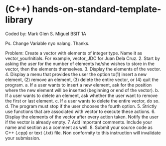 # (C++) hands-on-standard-template-library

Coded by: Mark Glen S. Miguel
BSIT 1A

Ps. Change Variable nyo nalang. Thanks.

Problem:
Create a vector with elements of integer type. Name it as vector_yourInitials. For example, vector_JDC for Juan Dela Cruz.
2. Start by asking the user for the number of elements he/she wishes to store in the vector, then the elements themselves.
3. Display the elements of the vector.
4. Display a menu that provides the user the option to(1) insert a new element, (2) remove an element, (3) delete the entire vector, or (4) quit the program.
a. If a user wants to insert a new element, ask for the position where the new element will be inserted (beginning or end of the vector). b. If a user wants to delete an element, ask whether the user want to remove the first or last element. c. If a user wants to delete the entire vector, do so. d. The program must stop if the user chooses the fourth option.
5. Strictly use functions that are associated with vector to execute these actions.
6. Display the elements of the vector after every action taken. Notify the user if the
vector is already empty.
7. Add important comments. Include your name and section as a comment as well.
8. Submit your source code as C++ (.cpp) or text (.txt) file. Non conformity to this
instruction will invalidate your submission.
